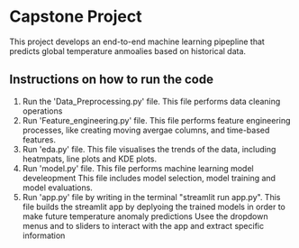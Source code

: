 # Capstone Project 

This project develops an end-to-end machine learning pipepline that predicts 
global temperature anmoalies based on historical data. 

## Instructions on how to run the code 

1. Run the 'Data_Preprocessing.py' file.
   This file performs data cleaning operations
2. Run 'Feature_engineering.py' file.
   This file performs feature engineering processes, like creating moving avergae columns,
   and time-based features.
3. Run 'eda.py' file.
   This file visualises the trends of the data, including heatmpats, line plots and KDE plots.
4. Run 'model.py' file.
   This file performs machine learning model develeopment
   This file includes model selection, model training and model evaluations.
5. Run 'app.py' file by writing in the terminal "streamlit run app.py".
   This file builds the streamlit app by deplyoing the trained models in order to
   make future temperature anomaly predictions
   Usee the dropdown menus and to sliders to interact with the app and extract specific information
    
